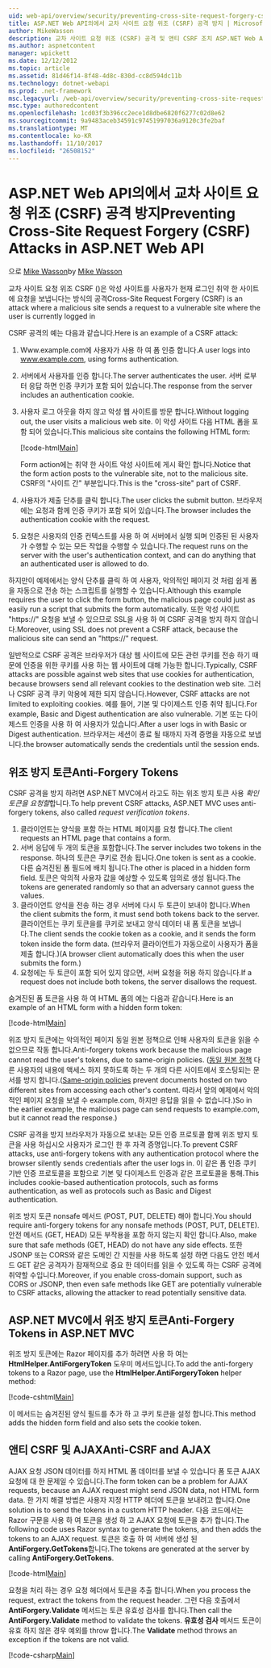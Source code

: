 ```yaml
---
uid: web-api/overview/security/preventing-cross-site-request-forgery-csrf-attacks
title: ASP.NET Web API의에서 교차 사이트 요청 위조 (CSRF) 공격 방지 | Microsoft Docs
author: MikeWasson
description: 교차 사이트 요청 위조 (CSRF) 공격 및 앤티 CSRF 조치 ASP.NET Web API를 구현 하는 방법에 설명 합니다.
ms.author: aspnetcontent
manager: wpickett
ms.date: 12/12/2012
ms.topic: article
ms.assetid: 81d46f14-8f48-4d8c-830d-cc8d594dc11b
ms.technology: dotnet-webapi
ms.prod: .net-framework
msc.legacyurl: /web-api/overview/security/preventing-cross-site-request-forgery-csrf-attacks
msc.type: authoredcontent
ms.openlocfilehash: 1cd03f3b396cc2ece1d8dbe6820f6277c02d8e62
ms.sourcegitcommit: 9a9483aceb34591c97451997036a9120c3fe2baf
ms.translationtype: MT
ms.contentlocale: ko-KR
ms.lasthandoff: 11/10/2017
ms.locfileid: "26508152"
---
```

<a name="preventing-cross-site-request-forgery-csrf-attacks-in-aspnet-web-api"></a><span data-ttu-id="8ccd2-103">ASP.NET Web API의에서 교차 사이트 요청 위조 (CSRF) 공격 방지</span><span class="sxs-lookup"><span data-stu-id="8ccd2-103">Preventing Cross-Site Request Forgery (CSRF) Attacks in ASP.NET Web API</span></span>
====================
<span data-ttu-id="8ccd2-104">으로 [Mike Wasson](https://github.com/MikeWasson)</span><span class="sxs-lookup"><span data-stu-id="8ccd2-104">by [Mike Wasson](https://github.com/MikeWasson)</span></span>

<span data-ttu-id="8ccd2-105">교차 사이트 요청 위조 CSRF ()은 악성 사이트를 사용자가 현재 로그인 취약 한 사이트에 요청을 보냅니다는 방식의 공격</span><span class="sxs-lookup"><span data-stu-id="8ccd2-105">Cross-Site Request Forgery (CSRF) is an attack where a malicious site sends a request to a vulnerable site where the user is currently logged in</span></span>

<span data-ttu-id="8ccd2-106">CSRF 공격의 예는 다음과 같습니다.</span><span class="sxs-lookup"><span data-stu-id="8ccd2-106">Here is an example of a CSRF attack:</span></span>

1. <span data-ttu-id="8ccd2-107">Www.example.com에 사용자가 사용 하 여 폼 인증 합니다.</span><span class="sxs-lookup"><span data-stu-id="8ccd2-107">A user logs into www.example.com, using forms authentication.</span></span>
2. <span data-ttu-id="8ccd2-108">서버에서 사용자를 인증 합니다.</span><span class="sxs-lookup"><span data-stu-id="8ccd2-108">The server authenticates the user.</span></span> <span data-ttu-id="8ccd2-109">서버 로부터 응답 하면 인증 쿠키가 포함 되어 있습니다.</span><span class="sxs-lookup"><span data-stu-id="8ccd2-109">The response from the server includes an authentication cookie.</span></span>
3. <span data-ttu-id="8ccd2-110">사용자 로그 아웃을 하지 않고 악성 웹 사이트를 방문 합니다.</span><span class="sxs-lookup"><span data-stu-id="8ccd2-110">Without logging out, the user visits a malicious web site.</span></span> <span data-ttu-id="8ccd2-111">이 악성 사이트 다음 HTML 폼을 포함 되어 있습니다.</span><span class="sxs-lookup"><span data-stu-id="8ccd2-111">This malicious site contains the following HTML form:</span></span> 

    [!code-html[Main](preventing-cross-site-request-forgery-csrf-attacks/samples/sample1.html)]

    <span data-ttu-id="8ccd2-112">Form action에는 취약 한 사이트 악성 사이트에 게시 확인 합니다.</span><span class="sxs-lookup"><span data-stu-id="8ccd2-112">Notice that the form action posts to the vulnerable site, not to the malicious site.</span></span> <span data-ttu-id="8ccd2-113">CSRF의 "사이트 간" 부분입니다.</span><span class="sxs-lookup"><span data-stu-id="8ccd2-113">This is the "cross-site" part of CSRF.</span></span>
4. <span data-ttu-id="8ccd2-114">사용자가 제출 단추를 클릭 합니다.</span><span class="sxs-lookup"><span data-stu-id="8ccd2-114">The user clicks the submit button.</span></span> <span data-ttu-id="8ccd2-115">브라우저에는 요청과 함께 인증 쿠키가 포함 되어 있습니다.</span><span class="sxs-lookup"><span data-stu-id="8ccd2-115">The browser includes the authentication cookie with the request.</span></span>
5. <span data-ttu-id="8ccd2-116">요청은 사용자의 인증 컨텍스트를 사용 하 여 서버에서 실행 되며 인증된 된 사용자가 수행할 수 있는 모든 작업을 수행할 수 있습니다.</span><span class="sxs-lookup"><span data-stu-id="8ccd2-116">The request runs on the server with the user's authentication context, and can do anything that an authenticated user is allowed to do.</span></span>

<span data-ttu-id="8ccd2-117">하지만이 예제에서는 양식 단추를 클릭 하 여 사용자, 악의적인 페이지 것 처럼 쉽게 폼을 자동으로 전송 하는 스크립트를 실행할 수 있습니다.</span><span class="sxs-lookup"><span data-stu-id="8ccd2-117">Although this example requires the user to click the form button, the malicious page could just as easily run a script that submits the form automatically.</span></span> <span data-ttu-id="8ccd2-118">또한 악성 사이트 "https://" 요청을 보낼 수 있으므로 SSL을 사용 하 여 CSRF 공격을 방지 하지 않습니다.</span><span class="sxs-lookup"><span data-stu-id="8ccd2-118">Moreover, using SSL does not prevent a CSRF attack, because the malicious site can send an "https://" request.</span></span>

<span data-ttu-id="8ccd2-119">일반적으로 CSRF 공격은 브라우저가 대상 웹 사이트에 모든 관련 쿠키를 전송 하기 때문에 인증을 위한 쿠키를 사용 하는 웹 사이트에 대해 가능한 합니다.</span><span class="sxs-lookup"><span data-stu-id="8ccd2-119">Typically, CSRF attacks are possible against web sites that use cookies for authentication, because browsers send all relevant cookies to the destination web site.</span></span> <span data-ttu-id="8ccd2-120">그러나 CSRF 공격 쿠키 악용에 제한 되지 않습니다.</span><span class="sxs-lookup"><span data-stu-id="8ccd2-120">However, CSRF attacks are not limited to exploiting cookies.</span></span> <span data-ttu-id="8ccd2-121">예를 들어, 기본 및 다이제스트 인증 취약 됩니다.</span><span class="sxs-lookup"><span data-stu-id="8ccd2-121">For example, Basic and Digest authentication are also vulnerable.</span></span> <span data-ttu-id="8ccd2-122">기본 또는 다이제스트 인증을 사용 하 여 사용자가 있습니다.</span><span class="sxs-lookup"><span data-stu-id="8ccd2-122">After a user logs in with Basic or Digest authentication.</span></span> <span data-ttu-id="8ccd2-123">브라우저는 세션이 종료 될 때까지 자격 증명을 자동으로 보냅니다.</span><span class="sxs-lookup"><span data-stu-id="8ccd2-123">the browser automatically sends the credentials until the session ends.</span></span>

## <a name="anti-forgery-tokens"></a><span data-ttu-id="8ccd2-124">위조 방지 토큰</span><span class="sxs-lookup"><span data-stu-id="8ccd2-124">Anti-Forgery Tokens</span></span>

<span data-ttu-id="8ccd2-125">CSRF 공격을 방지 하려면 ASP.NET MVC에서 라고도 하는 위조 방지 토큰 사용 *확인 토큰을 요청할*합니다.</span><span class="sxs-lookup"><span data-stu-id="8ccd2-125">To help prevent CSRF attacks, ASP.NET MVC uses anti-forgery tokens, also called *request verification tokens*.</span></span>

1. <span data-ttu-id="8ccd2-126">클라이언트는 양식을 포함 하는 HTML 페이지를 요청 합니다.</span><span class="sxs-lookup"><span data-stu-id="8ccd2-126">The client requests an HTML page that contains a form.</span></span>
2. <span data-ttu-id="8ccd2-127">서버 응답에 두 개의 토큰을 포함합니다.</span><span class="sxs-lookup"><span data-stu-id="8ccd2-127">The server includes two tokens in the response.</span></span> <span data-ttu-id="8ccd2-128">하나의 토큰은 쿠키로 전송 됩니다.</span><span class="sxs-lookup"><span data-stu-id="8ccd2-128">One token is sent as a cookie.</span></span> <span data-ttu-id="8ccd2-129">다른 숨겨진된 폼 필드에 배치 됩니다.</span><span class="sxs-lookup"><span data-stu-id="8ccd2-129">The other is placed in a hidden form field.</span></span> <span data-ttu-id="8ccd2-130">토큰은 악의적 사용자 값을 예상할 수 있도록 임의로 생성 됩니다.</span><span class="sxs-lookup"><span data-stu-id="8ccd2-130">The tokens are generated randomly so that an adversary cannot guess the values.</span></span>
3. <span data-ttu-id="8ccd2-131">클라이언트 양식을 전송 하는 경우 서버에 다시 두 토큰이 보내야 합니다.</span><span class="sxs-lookup"><span data-stu-id="8ccd2-131">When the client submits the form, it must send both tokens back to the server.</span></span> <span data-ttu-id="8ccd2-132">클라이언트는 쿠키 토큰을를 쿠키로 보내고 양식 데이터 내 폼 토큰을 보냅니다.</span><span class="sxs-lookup"><span data-stu-id="8ccd2-132">The client sends the cookie token as a cookie, and it sends the form token inside the form data.</span></span> <span data-ttu-id="8ccd2-133">(브라우저 클라이언트가 자동으로이 사용자가 폼을 제출 합니다.)</span><span class="sxs-lookup"><span data-stu-id="8ccd2-133">(A browser client automatically does this when the user submits the form.)</span></span>
4. <span data-ttu-id="8ccd2-134">요청에는 두 토큰이 포함 되어 있지 않으면, 서버 요청을 허용 하지 않습니다.</span><span class="sxs-lookup"><span data-stu-id="8ccd2-134">If a request does not include both tokens, the server disallows the request.</span></span>

<span data-ttu-id="8ccd2-135">숨겨진된 폼 토큰을 사용 하 여 HTML 폼의 예는 다음과 같습니다.</span><span class="sxs-lookup"><span data-stu-id="8ccd2-135">Here is an example of an HTML form with a hidden form token:</span></span>

[!code-html[Main](preventing-cross-site-request-forgery-csrf-attacks/samples/sample2.html)]

<span data-ttu-id="8ccd2-136">위조 방지 토큰에는 악의적인 페이지 동일 원본 정책으로 인해 사용자의 토큰을 읽을 수 없으므로 작동 합니다.</span><span class="sxs-lookup"><span data-stu-id="8ccd2-136">Anti-forgery tokens work because the malicious page cannot read the user's tokens, due to same-origin policies.</span></span> <span data-ttu-id="8ccd2-137">([동일 원본 정책](http://www.w3.org/Security/wiki/Same_Origin_Policy) 다른 사용자의 내용에 액세스 하지 못하도록 하는 두 개의 다른 사이트에서 호스팅되는 문서를 방지 합니다.</span><span class="sxs-lookup"><span data-stu-id="8ccd2-137">([Same-origin policies](http://www.w3.org/Security/wiki/Same_Origin_Policy) prevent documents hosted on two different sites from accessing each other's content.</span></span> <span data-ttu-id="8ccd2-138">따라서 앞의 예제에서 악의적인 페이지 요청을 보낼 수 example.com, 하지만 응답을 읽을 수 없습니다.)</span><span class="sxs-lookup"><span data-stu-id="8ccd2-138">So in the earlier example, the malicious page can send requests to example.com, but it cannot read the response.)</span></span>

<span data-ttu-id="8ccd2-139">CSRF 공격을 방지 브라우저가 자동으로 보내는 모든 인증 프로토콜 함께 위조 방지 토큰을 사용 하십시오 사용자가 로그인 한 후 자격 증명입니다.</span><span class="sxs-lookup"><span data-stu-id="8ccd2-139">To prevent CSRF attacks, use anti-forgery tokens with any authentication protocol where the browser silently sends credentials after the user logs in.</span></span> <span data-ttu-id="8ccd2-140">이 같은 폼 인증 쿠키 기반 인증 프로토콜을 포함으로 기본 및 다이제스트 인증과 같은 프로토콜을 통해.</span><span class="sxs-lookup"><span data-stu-id="8ccd2-140">This includes cookie-based authentication protocols, such as forms authentication, as well as protocols such as Basic and Digest authentication.</span></span>

<span data-ttu-id="8ccd2-141">위조 방지 토큰 nonsafe 메서드 (POST, PUT, DELETE) 해야 합니다.</span><span class="sxs-lookup"><span data-stu-id="8ccd2-141">You should require anti-forgery tokens for any nonsafe methods (POST, PUT, DELETE).</span></span> <span data-ttu-id="8ccd2-142">안전 메서드 (GET, HEAD) 모든 부작용을 포함 하지 않는지 확인 합니다.</span><span class="sxs-lookup"><span data-stu-id="8ccd2-142">Also, make sure that safe methods (GET, HEAD) do not have any side effects.</span></span> <span data-ttu-id="8ccd2-143">또한 JSONP 또는 CORS와 같은 도메인 간 지원을 사용 하도록 설정 하면 다음도 안전 메서드 GET 같은 공격자가 잠재적으로 중요 한 데이터를 읽을 수 있도록 하는 CSRF 공격에 취약할 수입니다.</span><span class="sxs-lookup"><span data-stu-id="8ccd2-143">Moreover, if you enable cross-domain support, such as CORS or JSONP, then even safe methods like GET are potentially vulnerable to CSRF attacks, allowing the attacker to read potentially sensitive data.</span></span>

## <a name="anti-forgery-tokens-in-aspnet-mvc"></a><span data-ttu-id="8ccd2-144">ASP.NET MVC에서 위조 방지 토큰</span><span class="sxs-lookup"><span data-stu-id="8ccd2-144">Anti-Forgery Tokens in ASP.NET MVC</span></span>

<span data-ttu-id="8ccd2-145">위조 방지 토큰에는 Razor 페이지를 추가 하려면 사용 하 여는 **HtmlHelper.AntiForgeryToken** 도우미 메서드입니다.</span><span class="sxs-lookup"><span data-stu-id="8ccd2-145">To add the anti-forgery tokens to a Razor page, use the **HtmlHelper.AntiForgeryToken** helper method:</span></span>

[!code-cshtml[Main](preventing-cross-site-request-forgery-csrf-attacks/samples/sample3.cshtml)]

<span data-ttu-id="8ccd2-146">이 메서드는 숨겨진된 양식 필드를 추가 하 고 쿠키 토큰을 설정 합니다.</span><span class="sxs-lookup"><span data-stu-id="8ccd2-146">This method adds the hidden form field and also sets the cookie token.</span></span>

## <a name="anti-csrf-and-ajax"></a><span data-ttu-id="8ccd2-147">앤티 CSRF 및 AJAX</span><span class="sxs-lookup"><span data-stu-id="8ccd2-147">Anti-CSRF and AJAX</span></span>

<span data-ttu-id="8ccd2-148">AJAX 요청 JSON 데이터를 하지 HTML 폼 데이터를 보낼 수 있습니다 폼 토큰 AJAX 요청에 대 한 문제일 수 있습니다.</span><span class="sxs-lookup"><span data-stu-id="8ccd2-148">The form token can be a problem for AJAX requests, because an AJAX request might send JSON data, not HTML form data.</span></span> <span data-ttu-id="8ccd2-149">한 가지 해결 방법은 사용자 지정 HTTP 헤더에 토큰을 보내려고 합니다.</span><span class="sxs-lookup"><span data-stu-id="8ccd2-149">One solution is to send the tokens in a custom HTTP header.</span></span> <span data-ttu-id="8ccd2-150">다음 코드에서는 Razor 구문을 사용 하 여 토큰을 생성 하 고 AJAX 요청에 토큰을 추가 합니다.</span><span class="sxs-lookup"><span data-stu-id="8ccd2-150">The following code uses Razor syntax to generate the tokens, and then adds the tokens to an AJAX request.</span></span> <span data-ttu-id="8ccd2-151">토큰은 호출 하 여 서버에 생성 된 **AntiForgery.GetTokens**합니다.</span><span class="sxs-lookup"><span data-stu-id="8ccd2-151">The tokens are generated at the server by calling **AntiForgery.GetTokens**.</span></span>

[!code-html[Main](preventing-cross-site-request-forgery-csrf-attacks/samples/sample4.html)]

<span data-ttu-id="8ccd2-152">요청을 처리 하는 경우 요청 헤더에서 토큰을 추출 합니다.</span><span class="sxs-lookup"><span data-stu-id="8ccd2-152">When you process the request, extract the tokens from the request header.</span></span> <span data-ttu-id="8ccd2-153">그런 다음 호출에서 **AntiForgery.Validate** 메서드는 토큰 유효성 검사를 합니다.</span><span class="sxs-lookup"><span data-stu-id="8ccd2-153">Then call the **AntiForgery.Validate** method to validate the tokens.</span></span> <span data-ttu-id="8ccd2-154">**유효성 검사** 메서드 토큰이 유효 하지 않은 경우 예외를 throw 합니다.</span><span class="sxs-lookup"><span data-stu-id="8ccd2-154">The **Validate** method throws an exception if the tokens are not valid.</span></span>

[!code-csharp[Main](preventing-cross-site-request-forgery-csrf-attacks/samples/sample5.cs)]
